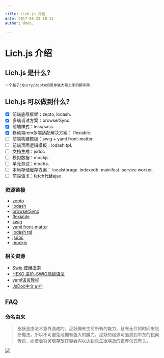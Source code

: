 ```yaml
---

title: Lich.js 介绍
date: 2017-08-23 10:13
author: dmoo.

---
```


# Lich.js 介绍

## Lich.js 是什么?
```
一个基于jQuery/zepto的简单强大易上手的脚手架.
```

## Lich.js 可以做到什么?

- [x] 前端底层框架：zepto, lodash.
- [x] 多端调试方案：browserSync.
- [x] 前端样式：less/sass.
- [x] 移动端rem多端适配解决方案： flexiable.
- [ ] 前端构建模板：swig + yaml front-matter.
- [ ] 前端页面逻辑模板：lodash tpl.
- [ ] 文档生成：jsdoc
- [ ] 模拟数据：mockjs.
- [ ] 单元测试：mocha.
- [ ] 本地存储缓存方案： localstorage. indexedb. mainifest. service worker.
- [ ] 前端请求：fetch代替ajax

### 资源链接
 - [zepto](https://github.com/madrobby/zepto)
 - [lodash](https://github.com/lodash/lodash)
 - [browserSync](https://github.com/BrowserSync/browser-sync)
 - [flexiable](https://github.com/amfe/lib-flexible/tree/master)
 - [swig](https://github.com/amfe/lib-flexible/tree/master)
 - [yaml front-matter](https://www.npmjs.com/package/yaml-front-matter)
 - [lodash tpl](https://lodash.com/docs/#template)
 - [jsdoc](https://github.com/jsdoc3/jsdoc)
 - [mockjs](http://mockjs.com/)

### 相关资源
 - [Swig 使用指南](http://www.iqianduan.net/blog/how_to_use_swig)
 - [HEXO 进阶-SWIG高级语法](http://www.joryhe.com/2016-05-21-hexo-swig-advance-grammar.html)
 - [yaml语言教程](http://www.ruanyifeng.com/blog/2016/07/yaml.html)
 - [JsDoc中文文档](http://www.css88.com/doc/jsdoc/index.html)

## FAQ
### 命名由来
> 巫妖是由法术意外造成的。巫妖拥有生前所有的能力，且有无尽的时间来钻研魔法，所以不可避免地拥有强大的魔力。巫妖的起源可追溯到中东的民间传说，而借着将灵魂存放在容器内以达到永生跟埃及的丧葬仪式有关。

![](https://ooo.0o0.ooo/2017/08/23/599cf56b030e1.png)
